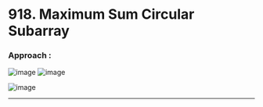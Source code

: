 # 918. Maximum Sum Circular Subarray



### Approach :

![image](https://github.com/Nikhilpra17/Leetcode-/assets/97670140/a60f2f3e-d04c-423d-b430-944ff47c63ff)
![image](https://github.com/Nikhilpra17/Leetcode-/assets/97670140/916eaafb-8928-45b2-8e4c-ca6ecc84bb41)

![image](https://github.com/Nikhilpra17/Leetcode-/assets/97670140/bdb8886d-156d-4cb3-810e-ffa0a41d747f)

___
